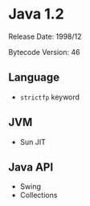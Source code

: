 # Java 1.2

Release Date: 1998/12

Bytecode Version: 46

## Language

* `strictfp` keyword

## JVM

* Sun JIT

## Java API

* Swing
* Collections
